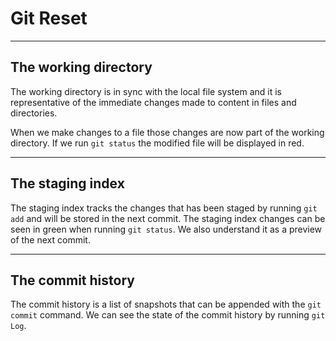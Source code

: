 # Git Reset

---

## The working directory

The working directory is in sync with the local file system
and it is representative of the immediate changes made to
content in files and directories.

When we make changes to a file those changes are now part
of the working directory. If we run `git status` the modified
file will be displayed in red.

---

## The staging index

The staging index tracks the changes that has been staged by
running `git add` and will be stored in the next commit.
The staging index changes can be seen in green when running
`git status`. We also understand it as a preview of the next
commit.

---

## The commit history

The commit history is a list of snapshots that can be appended
with the `git commit` command. We can see the state of the
commit history by running `git Log`.
